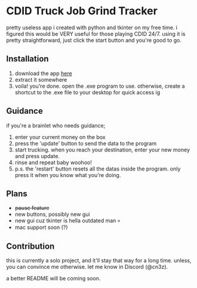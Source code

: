 # CDID Truck Job Grind Tracker
pretty useless app i created with python and tkinter on my free time. i figured this would be VERY useful for those playing CDID 24/7.
using it is pretty straightforward, just click the start button and you're good to go.

## Installation
1. download the app [here](https://github.com/Kevinistic/cdidtjgt/releases/tag/v1.5)
2. extract it somewhere
3. voila! you're done. open the .exe program to use.
otherwise, create a shortcut to the .exe file to your desktop for quick access ig

## Guidance
if you're a brainlet who needs guidance;

1. enter your current money on the box
2. press the 'update' button to send the data to the program
3. start trucking. when you reach your destination, enter your new money and press update.
4. rinse and repeat baby woohoo!
5. p.s. the 'restart' button resets all the datas inside the program. only press it when you know what you're doing.

## Plans
- ~~pause feature~~
- new buttons, possibly new gui
- new gui cuz tkinter is hella outdated man :skull:
- mac support soon (?)

## Contribution
this is currently a solo project, and it'll stay that way for a long time. unless, you can convince me otherwise. let me know in Discord (@cn3z).

a better README will be coming soon.
